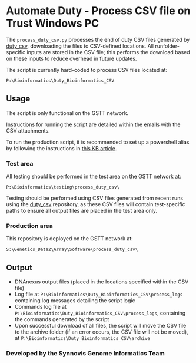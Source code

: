 # Automate Duty - Process CSV file on Trust Windows PC

The `process_duty_csv.py` processes the end of duty CSV files generated by [duty_csv](https://github.com/moka-guys/duty_csv), downloading the files to CSV-defined locations. All runfolder-specific inputs are stored in the CSV file; this performs the download based on these inputs to reduce overhead in
future updates.

The script is currently hard-coded to process CSV files located at:

```
P:\Bioinformatics\Duty_Bioinformatics_CSV
```

## Usage

The script is only functional on the GSTT network.

Instructions for running the script are detailed within the emails with the CSV attachments.

To run the production script, it is recommended to set up a powershell alias by following the instructions in [this KB article](https://viapath.service-now.com/nav_to.do?uri=%2Fkb_view.do%3Fsys_kb_id%3Df076201c1b4cd5500dc321f6b04bcbc7).


### Test area

All testing should be performed in the test area on the GSTT network at:
```
P:\Bioinformatics\testing\process_duty_csv\
```

Testing should be performed using CSV files generated from recent runs using
the [duty_csv](https://github.com/moka-guys/duty_csv) repository, as these CSV files will contain test-specific paths to ensure all output files are placed in the test area only.

### Production area

This repository is deployed on the GSTT network at:

```
S:\Genetics_Data2\Array\Software\process_duty_csv\
```

## Output

* DNAnexus output files (placed in the locations specified within the CSV file)
* Log file at `P:\Bioinformatics\Duty_Bioinformatics_CSV\process_logs` containing log messages detailing the script logic
* Commands log file at `P:\Bioinformatics\Duty_Bioinformatics_CSV\process_logs`, containing the commands generated by the script
* Upon successful download of all files, the script will move the CSV file to the archive folder (if an error occurs, the CSV file will not be moved), at `P:\Bioinformatics\Duty_Bioinformatics_CSV\archive`


### Developed by the Synnovis Genome Informatics Team

